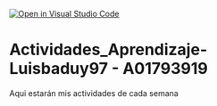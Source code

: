 [![Open in Visual Studio Code](https://classroom.github.com/assets/open-in-vscode-c66648af7eb3fe8bc4f294546bfd86ef473780cde1dea487d3c4ff354943c9ae.svg)](https://classroom.github.com/online_ide?assignment_repo_id=8508035&assignment_repo_type=AssignmentRepo)
# Actividades_Aprendizaje-Luisbaduy97 - A01793919
Aqui estarán mis actividades de cada semana
